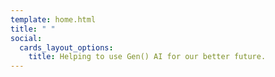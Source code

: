 ```yaml
---
template: home.html
title: " "
social:
  cards_layout_options:
    title: Helping to use Gen() AI for our better future. 
---
```

